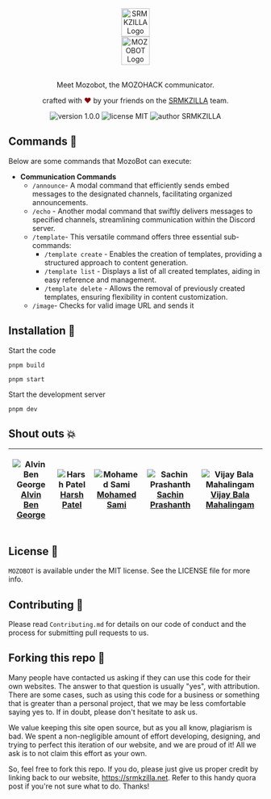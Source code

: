 <div align="center">
  <img alt="SRMKZILLA Logo" src="" height="56" />
</div>
<div align="center">
  <img alt="MOZOBOT Logo" src="" height="56" />
</div>

<br>
<p align="center">
Meet Mozobot, the MOZOHACK communicator.
</p>
<p align="center">
crafted with <span style="color: #8b0000;">&hearts;</span> by your friends on the <a href="https://srmkzilla.net">SRMKZILLA</a> team.
</p>
<p align="center">
    <img src="https://img.shields.io/badge/version-1.0.0-yellowgreen" alt="version 1.0.0"/>
    <img src="https://img.shields.io/badge/license-MIT-brightgreen" alt="license MIT"/>
    <img src="https://img.shields.io/badge/author-SRMKZILLA-orange" alt="author SRMKZILLA"/>
</p>

## Commands 🔧

Below are some commands that MozoBot can execute:

- **Communication Commands**
  - `/announce`- A modal command that efficiently sends embed messages to the designated channels, facilitating organized announcements.
  - `/echo` - Another modal command that swiftly delivers messages to specified channels, streamlining communication within the Discord server.
  - `/template`- This versatile command offers three essential sub-commands:
    - `/template create` - Enables the creation of templates, providing a structured approach to content generation.
    - `/template list` - Displays a list of all created templates, aiding in easy reference and management.
    - `/template delete` - Allows the removal of previously created templates, ensuring flexibility in content customization.
  - `/image`- Checks for valid image URL and sends it 

## Installation 🔧

Start the code

```
pnpm build
```
```
pnpm start
```

Start the development server

```
pnpm dev
```

## Shout outs 💥

| <p align="center">![Alvin Ben George](https://github.com/alvinbengeorge.png?size=128)<br>[Alvin Ben George](https://github.com/alvinbengeorge)</p> | <p align="center">![Harsh Patel](https://github.com/HarshPatel5940.png?size=128)<br>[Harsh Patel](https://github.com/HarshPatel5940)</p> | <p align="center">![Mohamed Sami](https://github.com/sm-sami.png?size=128)<br>[Mohamed Sami](https://github.com/sm-sami)</p> | <p align="center">![Sachin Prashanth](https://github.com/SachinPrasanth777.png?size=128)<br>[Sachin Prashanth](https://github.com/SachinPrasanth777)</p> | <p align="center">![Vijay Bala Mahalingam](https://github.com/vijaybalamahalingam.png?size=128)<br>[Vijay Bala Mahalingam](https://github.com/vijaybalamahalingam)</p>
| ---------------------------------------------------------------------------------------------------------------------------------------------- | ---------------------------------------------------------------------------------------------------------------------------- | ---------------------------------------------------------------------------------------------------------------------------------------- | ---------------------------------------------------------------------------------------------------------------------- | ---------------------------------------------------------------------------------------------------------------------- | 

## License 📜

`MOZOBOT` is available under the MIT license. See the LICENSE file for more info.

## Contributing 🤝

Please read `Contributing.md` for details on our code of conduct and the process for submitting pull requests to us.

## Forking this repo 🚨

Many people have contacted us asking if they can use this code for their own websites. The answer to that question is usually "yes", with attribution. There are some cases, such as using this code for a business or something that is greater than a personal project, that we may be less comfortable saying yes to. If in doubt, please don't hesitate to ask us.

We value keeping this site open source, but as you all know, plagiarism is bad. We spent a non-negligible amount of effort developing, designing, and trying to perfect this iteration of our website, and we are proud of it! All we ask is to not claim this effort as your own.

So, feel free to fork this repo. If you do, please just give us proper credit by linking back to our website, https://srmkzilla.net. Refer to this handy quora post if you're not sure what to do. Thanks!
